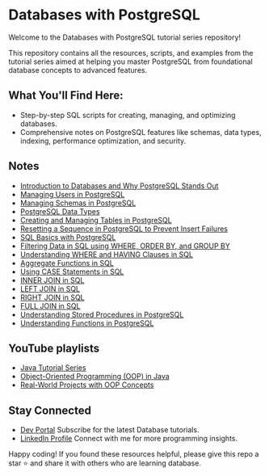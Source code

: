 # Databases with PostgreSQL
Welcome to the Databases with PostgreSQL tutorial series repository!

This repository contains all the resources, scripts, and examples from the tutorial series aimed at helping you master PostgreSQL 
from foundational database concepts to advanced features.

## What You'll Find Here:
* Step-by-step SQL scripts for creating, managing, and optimizing databases.
* Comprehensive notes on PostgreSQL features like schemas, data types, indexing, performance optimization, and security.

## Notes 
- [Introduction to Databases and Why PostgreSQL Stands Out](notes/introduction-to-databases.md)
- [Managing Users in PostgreSQL](notes/users.md)
- [Managing Schemas in PostgreSQL](notes/schemas.md)
- [PostgreSQL Data Types](notes/data-types.md)
- [Creating and Managing Tables in PostgreSQL](notes/tables.md)
- [Resetting a Sequence in PostgreSQL to Prevent Insert Failures](notes/resetting-sequence.md)
- [SQL Basics with PostgreSQL](notes/crud.md)
- [Filtering Data in SQL using WHERE, ORDER BY, and GROUP BY](notes/filtering.md)
- [Understanding WHERE and HAVING Clauses in SQL](notes/where-vs-having.md)
- [Aggregate Functions in SQL](notes/aggregate-functions.md)
- [Using CASE Statements in SQL](notes/case.md)
- [INNER JOIN in SQL](notes/inner-join.md)
- [LEFT JOIN in SQL](notes/left-join.md)
- [RIGHT JOIN in SQL](notes/right-join.md)
- [FULL JOIN in SQL](notes/full-join.md)
- [Understanding Stored Procedures in PostgreSQL](notes/storedProcedure.md)
- [Understanding Functions in PostgreSQL](notes/functions.md)

## YouTube playlists
* [Java Tutorial Series](https://www.youtube.com/playlist?list=PLKrxcqbQdCgZDkAiCs6uGFK7yzhFkjNJU)
* [Object-Oriented Programming (OOP) in Java](https://www.youtube.com/playlist?list=PLKrxcqbQdCgbF2t_O8w2Kjx0R7qYTA2XB)
* [Real-World Projects with OOP Concepts](https://www.youtube.com/playlist?list=PLKrxcqbQdCgaAtUObt11xA63eO7kx4Epj)

## Stay Connected
* [Dev Portal](https://www.youtube.com/@DevPortal2114)
Subscribe for the latest Database tutorials.
* [LinkedIn Profile](https://www.linkedin.com/in/nakul-mitra-microservices-spring-boot-java-postgresql/)
Connect with me for more programming insights.

Happy coding! If you found these resources helpful, please give this repo a star ⭐ and share it with others who are learning database.